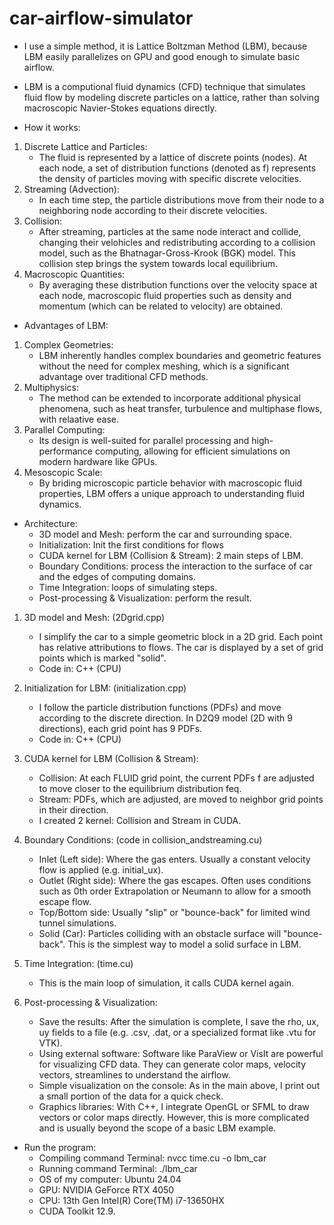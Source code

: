 # car-airflow-simulator

- I use a simple method, it is Lattice Boltzman Method (LBM), because LBM easily parallelizes on GPU and good enough to simulate basic airflow.
- LBM is a computional fluid dynamics (CFD) technique that simulates fluid flow by modeling discrete particles on a lattice, rather than solving macroscopic Navier-Stokes equations directly. 

- How it works:
1. Discrete Lattice and Particles:
    + The fluid is represented by a lattice of discrete points (nodes). At each node, a set of distribution functions (denoted as f) represents the density of particles moving with specific discrete velocities.
2. Streaming (Advection):
    + In each time step, the particle distributions move from their node to a neighboring node according to their discrete velocities.
3. Collision:
    + After streaming, particles at the same node interact and collide, changing their velohicles and redistributing according to a collision model, such as the Bhatnagar-Gross-Krook (BGK) model. This collision step brings the system towards local equilibrium.
4. Macroscopic Quantities:
    + By averaging these distribution functions over the velocity space at each node, macroscopic fluid properties such as density and momentum (which can be related to velocity) are obtained.

- Advantages of LBM:
1. Complex Geometries:
    + LBM inherently handles complex boundaries and geometric features without the need for complex meshing, which is a significant advantage over traditional CFD methods.
2. Multiphysics:
    + The method can be extended to incorporate additional physical phenomena, such as heat transfer, turbulence and multiphase flows, with relaative ease.
3. Parallel Computing:
    + Its design is well-suited for parallel processing and high-performance computing, allowing for efficient simulations on modern hardware like GPUs.
4. Mesoscopic Scale:
    + By briding microscopic particle behavior with macroscopic fluid properties, LBM offers a unique approach to understanding fluid dynamics. 

- Architecture:
    + 3D model and Mesh: perform the car and surrounding space.
    + Initialization: Init the first conditions for flows
    + CUDA kernel for LBM (Collision & Stream): 2 main steps of LBM.
    + Boundary Conditions: process the interaction to the surface of car and the edges of computing domains.
    + Time Integration: loops of simulating steps.
    +  Post-processing & Visualization: perform the result.

1. 3D model and Mesh: (2Dgrid.cpp)
    - I simplify the car to a simple geometric block in a 2D grid. Each point has relative attributions to flows. The car is displayed by a set of grid points which is marked "solid". 
    - Code in: C++ (CPU)

2. Initialization for LBM: (initialization.cpp)
    - I follow the particle distribution functions (PDFs) and move according to the discrete direction. In D2Q9 model (2D with 9 directions), each grid point has 9 PDFs.
    - Code in: C++ (CPU)

3. CUDA kernel for LBM (Collision & Stream):
    - Collision: At each FLUID grid point, the current PDFs f are adjusted to move closer to the equilibrium distribution feq.
    - Stream: PDFs, which are adjusted, are moved to neighbor grid points in their direction.
    - I created 2 kernel: Collision and Stream in CUDA.

4. Boundary Conditions: (code in collision_andstreaming.cu)
    - Inlet (Left side): Where the gas enters. Usually a constant velocity flow is applied (e.g. initial_ux).
    - Outlet (Right side): Where the gas escapes. Often uses conditions such as 0th order Extrapolation or Neumann to allow for a smooth escape flow.
    - Top/Bottom side: Usually "slip" or "bounce-back" for limited wind tunnel simulations.
    - Solid (Car): Particles colliding with an obstacle surface will "bounce-back". This is the simplest way to model a solid surface in LBM.

5. Time Integration: (time.cu)
    - This is the main loop of simulation, it calls CUDA kernel again.

6. Post-processing & Visualization:
    - Save the results: After the simulation is complete, I save the rho, ux, uy fields to a file (e.g. .csv, .dat, or a specialized format like .vtu for VTK).
    - Using external software: Software like ParaView or VisIt are powerful for visualizing CFD data. They can generate color maps, velocity vectors, streamlines to understand the airflow.
    - Simple visualization on the console: As in the main above, I print out a small portion of the data for a quick check.
    - Graphics libraries: With C++, I integrate OpenGL or SFML to draw vectors or color maps directly. However, this is more complicated and is usually beyond the scope of a basic LBM example.



- Run the program:
    + Compiling command Terminal: nvcc time.cu -o lbm_car
    + Running command Terminal: ./lbm_car
    + OS of my computer: Ubuntu 24.04
    + GPU: NVIDIA GeForce RTX 4050
    + CPU: 13th Gen Intel(R) Core(TM) i7-13650HX
    + CUDA Toolkit 12.9.